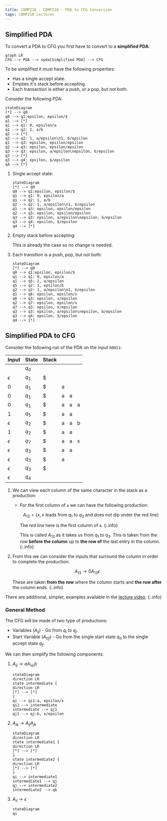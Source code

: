 ```yaml
---
title: COMP218 - COMP218 - PDA to CFG Conversion
tags: COMP218 Lectures
---
```

## Simplified PDA
To convert a PDA to CFG you first have to convert to a **simplified PDA**:

```mermaid
graph LR
CFG --> PDA --> spda[Simplified PDA] --> CFG
```

To be simplified it must have the following properties:

* Has a single accept state.
* Empties it's stack before accepting.
* Each transaction is either a push, or a pop, but not both.

Consider the following PDA:

```mermaid
stateDiagram
[*] --> q0
q0 --> q1:epsilon, epsilon/$
q1 --> [*]
q1 --> q1: 0, epsilon/a
q1 --> q2: 1, a/b
q2 --> [*]
q2 --> q2: 1, a/epsilon\n1, b/epsilon
q1 --> q3: epsilon, epsilon/epsilon
q2 --> q3: epsilon, epsilon/epsilon
q3 --> q3: epsilon, a/epsilon\nepsilon, b/epsilon
q3 --> [*]
q3 --> q4: epsilon, $/epsilon
q4 --> [*]
```

1. Single accept state:

	```mermaid
	stateDiagram
	[*] --> q0
	q0 --> q1:epsilon, epsilon/$
	q1 --> q1: 0, epsilon/a
	q1 --> q2: 1, a/b
	q2 --> q2: 1, a/epsilon\n1, b/epsilon
	q1 --> q3: epsilon, epsilon/epsilon
	q2 --> q3: epsilon, epsilon/epsilon
	q3 --> q3: epsilon, a/epsilon\nepsilon, b/epsilon
	q3 --> q4: epsilon, $/epsilon
	q4 --> [*]
	```
1. Empty stack before accepting:

	This is already the case so no change is needed.
1. Each transition is a push, pop, but not both:

	```mermaid
	stateDiagram
	[*] --> q0
	q0 --> q1:epsilon, epsilon/$
	q1 --> q1: 0, epsilon/a
	q1 --> q5: 1, a/epsilon
	q5 --> q2: 1, epsilon/b
	q2 --> q2: 1, a/epsilon\n1, b/epsilon
	q1 --> q6: epsilon, epsilon/x
	q6 --> q3: epsilon, x/epsilon
	q2 --> q7: epsilon, epsilon/x
	q7 --> q3: epsilon, x/epsilon
	q3 --> q3: epsilon, a/epsilon\nepsilon, b/epsilon
	q3 --> q4: epsilon, $/epsilon
	q4 --> [*]
	```

## Simplified PDA to CFG
Consider the following run of the PDA on the input `00011`:

| Input | State | Stack | | | |
| :-- | :-- | :-- | :-- | :-- | :-- |
| | $q_0$ | | | | |
| $\epsilon$ | $q_1$ | $ | | | |
| $0$ | $q_1$ | $ | a | | |
| $0$ | $q_1$ | $ | a | a | |
| $0$ | $q_1$ | $ | a | a | a |
| $1$ | $q_5$ | $ | a | a | |
| $\epsilon$ | $q_2$ | $ | a | a | b |
| $1$ | $q_2$ | $ | a | a | |
| $\epsilon$ | $q_7$ | $ | a | a | x |
| $\epsilon$ | $q_3$ | $ | a | a | |
| $\epsilon$ | $q_3$ | $ | a | | |
| $\epsilon$ | $q_3$ | $ | | | |
| $\epsilon$ | $q_4$ | | | | |

1. We can view each column of the same character in the stack as a production:

	* For the first column of `a` we can have the following production:

		$$
		A_{13}=\{x,x\text{ leads from } q_1 \text{ to } q_3\text{ and does not dip under the red line}\}
		$$
		
		The *red line* here is the first column of `a`.
		{:.info}
		
		This is called $A_{13}$ as it takes us from $q_1$ to $q_3$. This is taken from the row **before the column** up to **the row of** the last entry in the column.
		{:.info}
1. From this we can consider the inputs that surround the column in order to complete the production:

	$$
	A_{13}\rightarrow 0A_{13}\epsilon
	$$
	
	These are taken **from the row** where the column starts and **the row after** the column ends.
	{:.info}

There are additional, simpler, examples available in the [lecture video](https://liverpool.instructure.com/courses/47455/modules/items/1252565).
{:.info}

### General Method
The CFG will be made of two type of productions:

* Variables ($A_{ij}$) - Go from $q_i$ to $q_j$.
* Start Variable ($A_{0f}$) - Go from the single start state $q_0$ to the single accept state $q_f$.

We can then simplify the following components:

1. $A_{ij} \rightarrow aA_{i_1j_1}b$

	```mermaid
	stateDiagram
	direction LR
	state intermediate {
	direction LR
	[*] --> [*]
	}
	qi --> qi1:a, epsilon/x
	qi1 --> intermediate
	intermediate --> qj1
	qj1 --> qj:b, x/epsilon
	```
1. $A_{ik}\rightarrow A_{ij}A_{jk}$

	```mermaid
	stateDiagram
	direction LR
	state intermediate1 {
	direction LR
	[*] --> [*]
	}
	state intermediate2 {
	direction LR
	[*] --> [*]
	}
	qi --> intermediate1
	intermediate1 --> qj
	qj --> intermediate2
	intermediate2 --> qk
	```
1. $A_{ii}\rightarrow\epsilon$
	
	```mermaid
	stateDiagram
	qi
	```
